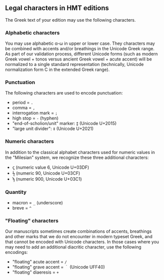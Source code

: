 
## Legal characters in HMT editions

The Greek text of your edition may use the following characters.

### Alphabetic characters

You may use alphabetic α-ω in upper or lower case.  They characters may be combined with accents and/or breathings in the Unicode Greek range.  As part of our validation process, different Unicode forms (such as modern Greek vowel + tonos versus ancient Greek vowel + acute accent) will be normalized to a single standard representation (technically, Unicode normalization form C in the extended Greek range).


### Punctuation

The following characters are used to encode punctuation:

-   period = `.`
-   comma = `,`
-   interrogation mark = `;`
-   high stop = `-` (hyphen)
-   "end-of-scholion/unit" marker:  `⁑` (Unicode U+2015)
-   "large unit divider":  `‡` (Unicode U+2021)



### Numeric characters

In addition to the classical alphabet characters used for numeric values in the "Milesian" system, we recognize these three additional characters:

-  ϛ (numeric value 6, Unicode U+03DF)
-  ϟ (numeric 90, Unicode U+03CF)
-  ϡ (numeric 900, Unicode U+03C1)

### Quantity

-   macron = `_` (underscore)
-   breve = `^`

### "Floating" characters

Our manuscripts sometimes create combinations of accents, breathings and other marks that we do not encounter in modern typeset Greek, and that cannot be encoded with Unicode characters.  In those cases where you may need to add an additional diacritic character, use the following encodings:

-   "floating" acute accent =  `/`
-   "floating" grave accent =  `｀`  (Unicode UFF40)
-   "floating" diaeresis =  `+`
